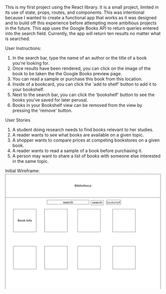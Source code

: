This is my first project using the React library. It is a small project, limited in its use of state, props, routes, and components. This was intentional because I wanted to create a functional app that works as it was designed and to build off this experience before attempting more ambitious projects in the future. This app uses the Google Books API to return queries entered into the search field. Currently, the app will return ten results no matter what is searched. 


User Instructions:
1) In the search bar, type the name of an author or the title of a book you're looking for.
2) Once results have been rendered, you can click on the image of the book to be taken the the Google Books preview page.
3) You can read a sample or purchase this book from this location.
4) Inside of a bookcard, you can click the 'add to shelf' button to add it to your bookshelf.
5) Next to the search bar, you can click the 'bookshelf' button to see the books you've saved for later perusal.
6) Books in your Bookshelf view can be removed from the view by pressing the 'remove' button.


User Stories

1) A student doing research needs to find books relevant to her studies.
2) A reader wants to see what books are available on a given topic.
3) A shopper wants to compare prices at competing bookstores on a given book.
4) A reader wants to read a sample of a book before purchasing it.
5) A person may want to share a list of books with someone else interested in the same topic.


Initial Wireframe:
![wireframe](src/images/wireframe.png?raw=true "WireFrame")